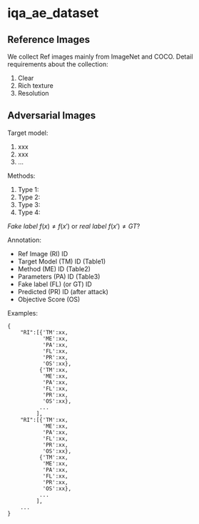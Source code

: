 # iqa_ae_dataset

## Reference Images
We collect Ref images mainly from ImageNet and COCO. Detail requirements about the collection:
1. Clear
2. Rich texture
3. Resolution

## Adversarial Images
Target model:
1. xxx
2. xxx
3. ...

Methods:
1. Type 1:
2. Type 2:
3. Type 3:
4. Type 4:

*Fake label* $f(x) \neq f(x')$ or *real label* $f(x') \neq GT$?

Annotation:
* Ref Image (RI) ID
* Target Model (TM) ID (Table1)
* Method (ME) ID (Table2)
* Parameters (PA) ID (Table3)
* Fake label (FL) (or GT) ID
* Predicted (PR) ID (after attack)
* Objective Score (OS)

Examples:

```
{
    "RI":[{'TM':xx,
           'ME':xx,
           'PA':xx,
           'FL':xx,
           'PR':xx,
           'OS':xx},
          {'TM':xx,
           'ME':xx,
           'PA':xx,
           'FL':xx,
           'PR':xx,
           'OS':xx},
          ...
         ],
    "RI":[{'TM':xx,
           'ME':xx,
           'PA':xx,
           'FL':xx,
           'PR':xx,
           'OS':xx},
          {'TM':xx,
           'ME':xx,
           'PA':xx,
           'FL':xx,
           'PR':xx,
           'OS':xx},
          ...
         ],
    ...
}
```

